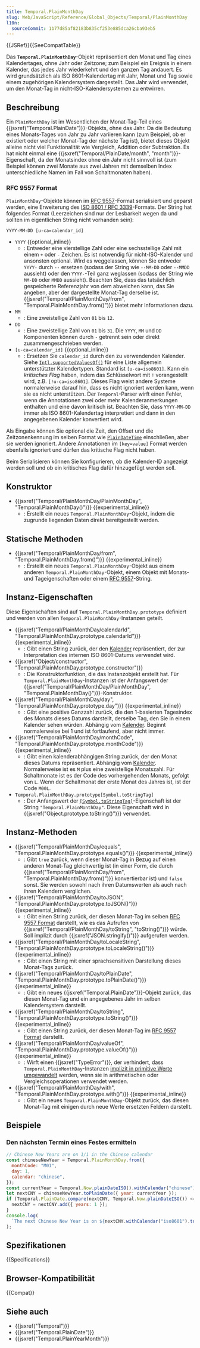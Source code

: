 ```yaml
---
title: Temporal.PlainMonthDay
slug: Web/JavaScript/Reference/Global_Objects/Temporal/PlainMonthDay
l10n:
  sourceCommit: 1b77d85af82183b835cf253e885dca26cba93eb5
---
```


{{JSRef}}{{SeeCompatTable}}

Das **`Temporal.PlainMonthDay`**-Objekt repräsentiert den Monat und Tag eines Kalendertages, ohne Jahr oder Zeitzone; zum Beispiel ein Ereignis in einem Kalender, das jedes Jahr wiederkehrt und den ganzen Tag andauert. Es wird grundsätzlich als ISO 8601-Kalendertag mit Jahr, Monat und Tag sowie einem zugehörigen Kalendersystem dargestellt. Das Jahr wird verwendet, um den Monat-Tag in nicht-ISO-Kalendersystemen zu entwirren.

## Beschreibung

Ein `PlainMonthDay` ist im Wesentlichen der Monat-Tag-Teil eines {{jsxref("Temporal.PlainDate")}}-Objekts, ohne das Jahr. Da die Bedeutung eines Monats-Tages von Jahr zu Jahr variieren kann (zum Beispiel, ob er existiert oder welcher Monat-Tag der nächste Tag ist), bietet dieses Objekt alleine nicht viel Funktionalität wie Vergleich, Addition oder Subtraktion. Es hat nicht einmal eine {{jsxref("Temporal/PlainDate/month", "month")}}-Eigenschaft, da der Monatsindex ohne ein Jahr nicht sinnvoll ist (zum Beispiel können zwei Monate aus zwei Jahren mit demselben Index unterschiedliche Namen im Fall von Schaltmonaten haben).

### RFC 9557 Format

`PlainMonthDay`-Objekte können im [RFC 9557](https://datatracker.ietf.org/doc/html/rfc9557)-Format serialisiert und geparst werden, eine Erweiterung des [ISO 8601 / RFC 3339](https://datatracker.ietf.org/doc/html/rfc3339)-Formats. Der String hat folgendes Format (Leerzeichen sind nur der Lesbarkeit wegen da und sollten im eigentlichen String nicht vorhanden sein):

```plain
YYYY-MM-DD [u-ca=calendar_id]
```

- `YYYY` {{optional_inline}}
  - : Entweder eine vierstellige Zahl oder eine sechsstellige Zahl mit einem `+` oder `-` Zeichen. Es ist notwendig für nicht-ISO-Kalender und ansonsten optional. Wird es weggelassen, können Sie entweder `YYYY-` durch `--` ersetzen (sodass der String wie `--MM-DD` oder `--MMDD` aussieht) oder den `YYYY-`-Teil ganz weglassen (sodass der String wie `MM-DD` oder `MMDD` aussieht). Beachten Sie, dass das tatsächlich gespeicherte Referenzjahr von dem abweichen kann, das Sie angeben, aber der dargestellte Monat-Tag derselbe ist. {{jsxref("Temporal/PlainMonthDay/from", "Temporal.PlainMonthDay.from()")}} bietet mehr Informationen dazu.
- `MM`
  - : Eine zweistellige Zahl von `01` bis `12`.
- `DD`
  - : Eine zweistellige Zahl von `01` bis `31`. Die `YYYY`, `MM` und `DD` Komponenten können durch `-` getrennt sein oder direkt zusammengeschrieben werden.
- `[u-ca=calendar_id]` {{optional_inline}}
  - : Ersetzen Sie `calendar_id` durch den zu verwendenden Kalender. Siehe [`Intl.supportedValuesOf()`](/de/docs/Web/JavaScript/Reference/Global_Objects/Intl/supportedValuesOf#supported_calendar_types) für eine Liste allgemein unterstützter Kalendertypen. Standard ist `[u-ca=iso8601]`. Kann ein _kritisches Flag_ haben, indem das Schlüsselwort mit `!` vorangestellt wird, z.B. `[!u-ca=iso8601]`. Dieses Flag weist andere Systeme normalerweise darauf hin, dass es nicht ignoriert werden kann, wenn sie es nicht unterstützen. Der `Temporal`-Parser wirft einen Fehler, wenn die Annotationen zwei oder mehr Kalenderanmerkungen enthalten und eine davon kritisch ist. Beachten Sie, dass `YYYY-MM-DD` immer als ISO 8601-Kalendertag interpretiert und dann in den angegebenen Kalender konvertiert wird.

Als Eingabe können Sie optional die Zeit, den Offset und die Zeitzonenkennung im selben Format wie [`PlainDateTime`](/de/docs/Web/JavaScript/Reference/Global_Objects/Temporal/PlainDateTime#rfc_9557_format) einschließen, aber sie werden ignoriert. Andere Annotationen im `[key=value]` Format werden ebenfalls ignoriert und dürfen das kritische Flag nicht haben.

Beim Serialisieren können Sie konfigurieren, ob die Kalender-ID angezeigt werden soll und ob ein kritisches Flag dafür hinzugefügt werden soll.

## Konstruktor

- {{jsxref("Temporal/PlainMonthDay/PlainMonthDay", "Temporal.PlainMonthDay()")}} {{experimental_inline}}
  - : Erstellt ein neues `Temporal.PlainMonthDay`-Objekt, indem die zugrunde liegenden Daten direkt bereitgestellt werden.

## Statische Methoden

- {{jsxref("Temporal/PlainMonthDay/from", "Temporal.PlainMonthDay.from()")}} {{experimental_inline}}
  - : Erstellt ein neues `Temporal.PlainMonthDay`-Objekt aus einem anderen `Temporal.PlainMonthDay`-Objekt, einem Objekt mit Monats- und Tageigenschaften oder einem [RFC 9557](#rfc_9557_format)-String.

## Instanz-Eigenschaften

Diese Eigenschaften sind auf `Temporal.PlainMonthDay.prototype` definiert und werden von allen `Temporal.PlainMonthDay`-Instanzen geteilt.

- {{jsxref("Temporal/PlainMonthDay/calendarId", "Temporal.PlainMonthDay.prototype.calendarId")}} {{experimental_inline}}
  - : Gibt einen String zurück, der den [Kalender](/de/docs/Web/JavaScript/Reference/Global_Objects/Temporal#calendars) repräsentiert, der zur Interpretation des internen ISO 8601-Datums verwendet wird.
- {{jsxref("Object/constructor", "Temporal.PlainMonthDay.prototype.constructor")}}
  - : Die Konstruktorfunktion, die das Instanzobjekt erstellt hat. Für `Temporal.PlainMonthDay`-Instanzen ist der Anfangswert der {{jsxref("Temporal/PlainMonthDay/PlainMonthDay", "Temporal.PlainMonthDay()")}}-Konstruktor.
- {{jsxref("Temporal/PlainMonthDay/day", "Temporal.PlainMonthDay.prototype.day")}} {{experimental_inline}}
  - : Gibt eine positive Ganzzahl zurück, die den 1-basierten Tagesindex des Monats dieses Datums darstellt, derselbe Tag, den Sie in einem Kalender sehen würden. Abhängig vom [Kalender](/de/docs/Web/JavaScript/Reference/Global_Objects/Temporal#calendars). Beginnt normalerweise bei 1 und ist fortlaufend, aber nicht immer.
- {{jsxref("Temporal/PlainMonthDay/monthCode", "Temporal.PlainMonthDay.prototype.monthCode")}} {{experimental_inline}}
  - : Gibt einen kalenderabhängigen String zurück, der den Monat dieses Datums repräsentiert. Abhängig vom [Kalender](/de/docs/Web/JavaScript/Reference/Global_Objects/Temporal#calendars). Normalerweise ist es `M` plus eine zweistellige Monatszahl. Für Schaltmonate ist es der Code des vorhergehenden Monats, gefolgt von `L`. Wenn der Schaltmonat der erste Monat des Jahres ist, ist der Code `M00L`.
- `Temporal.PlainMonthDay.prototype[Symbol.toStringTag]`
  - : Der Anfangswert der [`[Symbol.toStringTag]`](/de/docs/Web/JavaScript/Reference/Global_Objects/Symbol/toStringTag)-Eigenschaft ist der String `"Temporal.PlainMonthDay"`. Diese Eigenschaft wird in {{jsxref("Object.prototype.toString()")}} verwendet.

## Instanz-Methoden

- {{jsxref("Temporal/PlainMonthDay/equals", "Temporal.PlainMonthDay.prototype.equals()")}} {{experimental_inline}}
  - : Gibt `true` zurück, wenn dieser Monat-Tag in Bezug auf einen anderen Monat-Tag gleichwertig ist (in einer Form, die durch {{jsxref("Temporal/PlainMonthDay/from", "Temporal.PlainMonthDay.from()")}} konvertierbar ist) und `false` sonst. Sie werden sowohl nach ihren Datumswerten als auch nach ihren Kalendern verglichen.
- {{jsxref("Temporal/PlainMonthDay/toJSON", "Temporal.PlainMonthDay.prototype.toJSON()")}} {{experimental_inline}}
  - : Gibt einen String zurück, der diesen Monat-Tag im selben [RFC 9557 Format](#rfc_9557_format) darstellt, wie es das Aufrufen von {{jsxref("Temporal/PlainMonthDay/toString", "toString()")}} würde. Soll implizit durch {{jsxref("JSON.stringify()")}} aufgerufen werden.
- {{jsxref("Temporal/PlainMonthDay/toLocaleString", "Temporal.PlainMonthDay.prototype.toLocaleString()")}} {{experimental_inline}}
  - : Gibt einen String mit einer sprachsensitiven Darstellung dieses Monat-Tags zurück.
- {{jsxref("Temporal/PlainMonthDay/toPlainDate", "Temporal.PlainMonthDay.prototype.toPlainDate()")}} {{experimental_inline}}
  - : Gibt ein neues {{jsxref("Temporal.PlainDate")}}-Objekt zurück, das diesen Monat-Tag und ein angegebenes Jahr im selben Kalendersystem darstellt.
- {{jsxref("Temporal/PlainMonthDay/toString", "Temporal.PlainMonthDay.prototype.toString()")}} {{experimental_inline}}
  - : Gibt einen String zurück, der diesen Monat-Tag im [RFC 9557 Format](#rfc_9557_format) darstellt.
- {{jsxref("Temporal/PlainMonthDay/valueOf", "Temporal.PlainMonthDay.prototype.valueOf()")}} {{experimental_inline}}
  - : Wirft einen {{jsxref("TypeError")}}, der verhindert, dass `Temporal.PlainMonthDay`-Instanzen [implizit in primitive Werte umgewandelt](/de/docs/Web/JavaScript/Guide/Data_structures#primitive_coercion) werden, wenn sie in arithmetischen oder Vergleichsoperationen verwendet werden.
- {{jsxref("Temporal/PlainMonthDay/with", "Temporal.PlainMonthDay.prototype.with()")}} {{experimental_inline}}
  - : Gibt ein neues `Temporal.PlainMonthDay`-Objekt zurück, das diesen Monat-Tag mit einigen durch neue Werte ersetzten Feldern darstellt.

## Beispiele

### Den nächsten Termin eines Festes ermitteln

```js
// Chinese New Years are on 1/1 in the Chinese calendar
const chineseNewYear = Temporal.PlainMonthDay.from({
  monthCode: "M01",
  day: 1,
  calendar: "chinese",
});
const currentYear = Temporal.Now.plainDateISO().withCalendar("chinese").year;
let nextCNY = chineseNewYear.toPlainDate({ year: currentYear });
if (Temporal.PlainDate.compare(nextCNY, Temporal.Now.plainDateISO()) <= 0) {
  nextCNY = nextCNY.add({ years: 1 });
}
console.log(
  `The next Chinese New Year is on ${nextCNY.withCalendar("iso8601").toLocaleString()}`,
);
```

## Spezifikationen

{{Specifications}}

## Browser-Kompatibilität

{{Compat}}

## Siehe auch

- {{jsxref("Temporal")}}
- {{jsxref("Temporal.PlainDate")}}
- {{jsxref("Temporal.PlainYearMonth")}}

